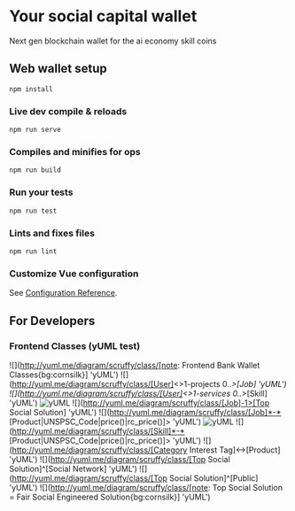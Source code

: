 # Your social capital wallet

Next gen blockchain wallet for the ai economy skill coins

## Web wallet setup

```
npm install
```

### Live dev compile & reloads

```
npm run serve
```

### Compiles and minifies for ops

```
npm run build
```

### Run your tests

```
npm run test
```

### Lints and fixes files

```
npm run lint
```

### Customize Vue configuration

See [Configuration Reference](https://cli.vuejs.org/config/).

## For Developers

### Frontend Classes (yUML test)

![](http://yuml.me/diagram/scruffy/class/[note: Frontend Bank Wallet Classes{bg:cornsilk}] 'yUML')
![](http://yuml.me/diagram/scruffy/class/[User]<>1-projects 0.._>[Job] 'yUML')
![](http://yuml.me/diagram/scruffy/class/[User]<>1-services 0.._>[Skill] 'yUML')
![](http://yuml.me/diagram/scruffy/class/[Job]++*-*>[Task] 'yUML')
![](http://yuml.me/diagram/scruffy/class/[Job]-1>[Top Social Solution] 'yUML')
![](<http://yuml.me/diagram/scruffy/class/[Job]*-*>[Product|UNSPSC_Code|price()|rc_price()]> 'yUML')
![](http://yuml.me/diagram/scruffy/class/[Skill]-1>[Task] 'yUML')
![](<http://yuml.me/diagram/scruffy/class/[Skill]*-*>[Product|UNSPSC_Code|price()|rc_price()]> 'yUML')
![](http://yuml.me/diagram/scruffy/class/[Category Interest Tag]<->[Product] 'yUML')
![](http://yuml.me/diagram/scruffy/class/[Top Social Solution]^[Social Network] 'yUML')
![](http://yuml.me/diagram/scruffy/class/[Top Social Solution]^[Public] 'yUML')
![](http://yuml.me/diagram/scruffy/class/[note: Top Social Solution = Fair Social Engineered Solution{bg:cornsilk}] 'yUML')
